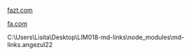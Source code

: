 [fazt.com](http://www.faztweb.com)

[fa.com](http://www.f.com "custom title")

C:\Users\Lisita\Desktop\LIM018-md-links\node_modules\md-links.angezul22